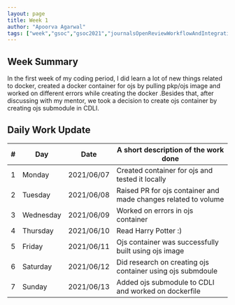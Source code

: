 ```yaml
---
layout: page
title: Week 1
author: "Apoorva Agarwal"
tags: ["week","gsoc","gsoc2021","journalsOpenReviewWorkflowAndIntegration","week#1","eval#1"]
---
```


## Week Summary

In the first week of my coding period, I did learn a lot of new things related to docker, created a docker container for ojs by pulling pkp/ojs image and worked on different errors while creating the docker .Besides that, after discussing with my mentor, we took a decision to create ojs container by creating ojs submodule in CDLI.

## Daily Work Update

|\#|Day|Date|A short description of the work done|  
|---	|---	|---	|---	|  
|1   	| Monday 	|   2021/06/07	| Created container for ojs and tested it locally |  
|2   	| Tuesday  	|   2021/06/08	| Raised PR for ojs container and made changes related to volume 	|  
|3   	| Wednesday  	|  2021/06/09 	| Worked on errors in ojs container |  
|4   	| Thursday  	|   2021/06/10	| Read Harry Potter :) |  
|5   	| Friday  	|   2021/06/11	| Ojs container was successfully built using ojs image |  
|6   	| Saturday  	|   2021/06/12	| Did research on creating ojs container using ojs submdoule |  
|7   	| Sunday  	|   2021/06/13	| Added ojs submodule to CDLI and worked on dockerfile  |  
